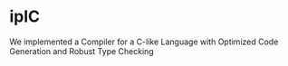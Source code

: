 # iplC
We implemented a Compiler for a C-like Language with Optimized Code Generation and Robust Type Checking
